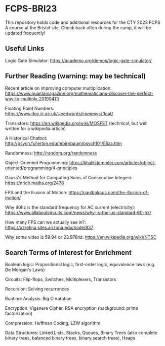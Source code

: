 # FCPS-BRI23

This repository holds code and additional resources for the CTY 2023 FCPS A course at the Bristol site. Check back often during the camp, it will be updated frequently!

## Useful Links
Logic Gate Simulator: https://academo.org/demos/logic-gate-simulator/

## Further Reading (warning: may be technical)
Recent article on improving computer multiplication:
https://www.quantamagazine.org/mathematicians-discover-the-perfect-way-to-multiply-20190411/

Floating Point Numbers:
https://www.doc.ic.ac.uk/~eedwards/compsys/float/

Transistors:
https://en.wikipedia.org/wiki/MOSFET (technical, but well written for a wikipedia article)

A Historical Chatbot:
http://psych.fullerton.edu/mbirnbaum/psych101/Eliza.htm

Randomness:
http://random.org/randomness

Object-Oriented Programming:
https://khalilstemmler.com/articles/object-oriented/programming/4-principles

Gauss's Method for Computing Sums of Consecutive Integers
https://nrich.maths.org/2478

FPS and the Illusion of Motion:
https://paulbakaus.com/the-illusion-of-motion/

Why 60hz is the standard frequency for AC current (electricity):
https://www.allaboutcircuits.com/news/why-is-the-us-standard-60-hz/

How many FPS can we actually see in?:
https://azretina.sites.arizona.edu/node/837

Why some video is 59.94 or 23.976hz:
https://en.wikipedia.org/wiki/NTSC


## Search Terms of Interest for Enrichment
Boolean logic: Propositional logic, first-order logic, equivalence laws (e.g. De Morgan's Laws)

Circuits: Flip-flops, Switches, Multiplexers, Transistors

Recursion: Solving recurrences

Runtime Analysis: Big O notation

Encryption: Vigenere Cipher, RSA encryption (background: prime factorization)

Compression: Huffman Coding, LZW algorithm

Data Structures: Linked Lists, Stacks, Queues, Binary Trees (also complete binary trees, balanced binary trees, binary search trees), Heaps
